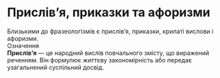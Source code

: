 # Прислів’я, приказки та афоризми

<div class="space">Близькими до фразеологiзмiв є прислiв’я, приказки, крилатi вислови i афоризми.</div>

<div class="space">
<div class="eoz-wrap">
<span class="eoz">Означення</span>
<div class="eoz-text">
<b>Прислiв’я</b> — це народний вислiв повчального змiсту, що виражений реченням. Вiн формулює життєву закономiрнiсть або передає узагальнений суспiльний досвiд.
</div>
</div>
</div>